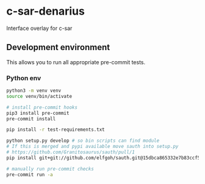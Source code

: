 # c-sar-denarius

Interface overlay for c-sar

## Development environment

This allows you to run all appropriate pre-commit tests.

### Python env

```bash
python3 -m venv venv
source venv/bin/activate

# install pre-commit hooks
pip3 install pre-commit
pre-commit install

pip install -r test-requirements.txt

python setup.py develop # so bin scripts can find module
# If this is merged and pypi available move sauth into setup.py
# https://github.com/Granitosaurus/sauth/pull/1
pip install git+git://github.com/elfgoh/sauth.git@15dbca865332e7b83ccf5d9d227d0321a88132ca

# manually run pre-commit checks
pre-commit run -a
```
